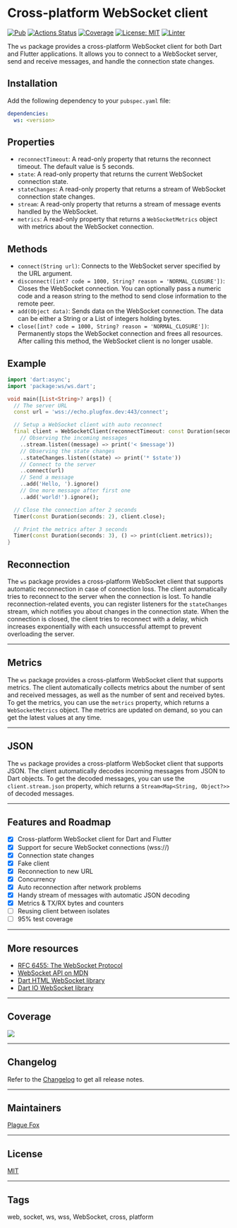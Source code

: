 # Cross-platform WebSocket client

[![Pub](https://img.shields.io/pub/v/ws.svg)](https://pub.dev/packages/ws)
[![Actions Status](https://github.com/PlugFox/ws/actions/workflows/checkout.yml/badge.svg)](https://github.com/PlugFox/ws/actions)
[![Coverage](https://codecov.io/gh/PlugFox/ws/branch/master/graph/badge.svg)](https://codecov.io/gh/PlugFox/ws)
[![License: MIT](https://img.shields.io/badge/license-MIT-purple.svg)](https://opensource.org/licenses/MIT)
[![Linter](https://img.shields.io/badge/style-linter-40c4ff.svg)](https://pub.dev/packages/linter)

The `ws` package provides a cross-platform WebSocket client for both Dart and Flutter applications. It allows you to connect to a WebSocket server, send and receive messages, and handle the connection state changes.

## Installation

Add the following dependency to your `pubspec.yaml` file:

```yaml
dependencies:
  ws: <version>
```

## Properties

- `reconnectTimeout`: A read-only property that returns the reconnect timeout. The default value is 5 seconds.
- `state`: A read-only property that returns the current WebSocket connection state.
- `stateChanges`: A read-only property that returns a stream of WebSocket connection state changes.
- `stream`: A read-only property that returns a stream of message events handled by the WebSocket.
- `metrics`: A read-only property that returns a `WebSocketMetrics` object with metrics about the WebSocket connection.

## Methods

- `connect(String url)`: Connects to the WebSocket server specified by the URL argument.
- `disconnect([int? code = 1000, String? reason = 'NORMAL_CLOSURE'])`: Closes the WebSocket connection. You can optionally pass a numeric code and a reason string to the method to send close information to the remote peer.
- `add(Object data)`: Sends data on the WebSocket connection. The data can be either a String or a List of integers holding bytes.
- `close([int? code = 1000, String? reason = 'NORMAL_CLOSURE'])`: Permanently stops the WebSocket connection and frees all resources. After calling this method, the WebSocket client is no longer usable.

## Example

```dart
import 'dart:async';
import 'package:ws/ws.dart';

void main([List<String>? args]) {
  // The server URL
  const url = 'wss://echo.plugfox.dev:443/connect';

  // Setup a WebSocket client with auto reconnect
  final client = WebSocketClient(reconnectTimeout: const Duration(seconds: 5))
    // Observing the incoming messages
    ..stream.listen((message) => print('< $message'))
    // Observing the state changes
    ..stateChanges.listen((state) => print('* $state'))
    // Connect to the server
    ..connect(url)
    // Send a message
    ..add('Hello, ').ignore()
    // One more message after first one
    ..add('world!').ignore();

  // Close the connection after 2 seconds
  Timer(const Duration(seconds: 2), client.close);

  // Print the metrics after 3 seconds
  Timer(const Duration(seconds: 3), () => print(client.metrics));
}
```

## Reconnection

The `ws` package provides a cross-platform WebSocket client that supports automatic reconnection in case of connection loss. The client automatically tries to reconnect to the server when the connection is lost. To handle reconnection-related events, you can register listeners for the `stateChanges` stream, which notifies you about changes in the connection state. When the connection is closed, the client tries to reconnect with a delay, which increases exponentially with each unsuccessful attempt to prevent overloading the server.

---

## Metrics

The `ws` package provides a cross-platform WebSocket client that supports metrics. The client automatically collects metrics about the number of sent and received messages, as well as the number of sent and received bytes. To get the metrics, you can use the `metrics` property, which returns a `WebSocketMetrics` object. The metrics are updated on demand, so you can get the latest values at any time.

---

## JSON

The `ws` package provides a cross-platform WebSocket client that supports JSON. The client automatically decodes incoming messages from JSON to Dart objects. To get the decoded messages, you can use the `client.stream.json` property, which returns a `Stream<Map<String, Object?>>` of decoded messages.

---

## Features and Roadmap

- [x] Cross-platform WebSocket client for Dart and Flutter
- [x] Support for secure WebSocket connections (wss://)
- [x] Connection state changes
- [x] Fake client
- [x] Reconnection to new URL
- [x] Concurrency
- [x] Auto reconnection after network problems
- [x] Handy stream of messages with automatic JSON decoding
- [x] Metrics & TX/RX bytes and counters
- [ ] Reusing client between isolates
- [ ] 95% test coverage

---

## More resources

- [RFC 6455: The WebSocket Protocol](https://tools.ietf.org/html/rfc6455)
- [WebSocket API on MDN](https://developer.mozilla.org/en-US/docs/Web/API/WebSockets_API)
- [Dart HTML WebSocket library](https://api.dart.dev/stable/dart-html/WebSocket-class.html)
- [Dart IO WebSocket library](https://api.dart.dev/stable/dart-io/WebSocket-class.html)

---

## Coverage

[![](https://codecov.io/gh/PlugFox/ws/branch/master/graphs/sunburst.svg)](https://codecov.io/gh/PlugFox/ws/branch/master)

---

## Changelog

Refer to the [Changelog](https://github.com/PlugFox/ws/blob/master/CHANGELOG.md) to get all release notes.

---

## Maintainers

[Plague Fox](https://plugfox.dev)

---

## License

[MIT](https://opensource.org/licenses/MIT)

---

## Tags

web, socket, ws, wss, WebSocket, cross, platform
